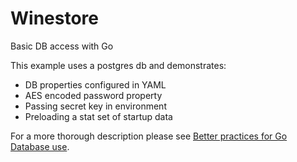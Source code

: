 # Winestore
Basic DB access with Go

This example uses a postgres db and demonstrates:
* DB properties configured in YAML
* AES encoded password property
* Passing secret key in environment
* Preloading a stat set of startup data

For a more thorough description please see  [Better practices for Go Database use](https://medium.com/@mjdresdner/better-practices-for-go-database-use-80d0edb1581).



